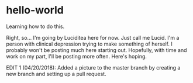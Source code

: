 # hello-world
Learning how to do this.

Right, so... I'm going by Luciditea here for now. Just call me Lucid.
I'm a person with clinical depression trying to make something of herself. I probably won't be posting much here starting out. Hopefully, with time and work on my part, I'll be posting more often. Here's hoping.


EDIT 1 (04/20/2018): Added a picture to the master branch by creating a new branch and setting up a pull request.

